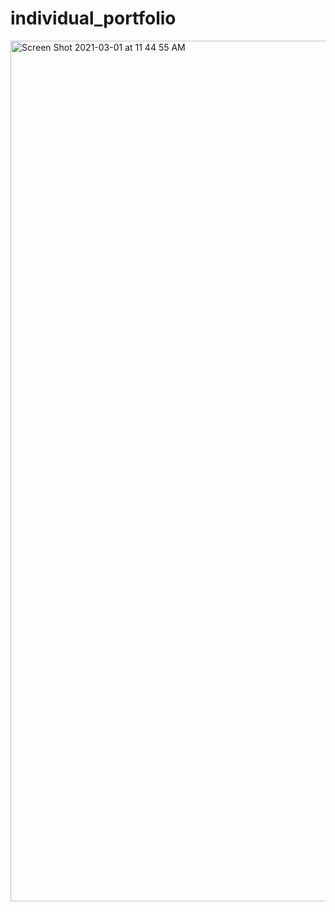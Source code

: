 # individual_portfolio
<img width="1377" alt="Screen Shot 2021-03-01 at 11 44 55 AM" src="https://user-images.githubusercontent.com/58486430/109550066-a6a3f700-7a83-11eb-96e3-98357a541024.png">
